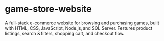 # game-store-website
A full-stack e-commerce website for browsing and purchasing games, built with HTML, CSS, JavaScript, Node.js, and SQL Server. Features product listings, search &amp; filters, shopping cart, and checkout flow.
